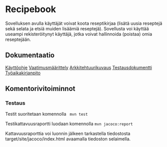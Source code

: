 # Recipebook

Sovelluksen avulla käyttäjät voivat koota reseptikirjaa (lisätä uusia reseptejä sekä selata ja etsiä muiden lisäämiä reseptejä). Sovellusta voi käyttää useampi rekisteröitynyt käyttäjä, jotka voivat hallinnoida (poistaa) omia reseptejään.

## Dokumentaatio
[Käyttöohje](https://github.com/afroseppo/ot-harjoitustyo/blob/master/dokumentaatio/kayttoohje.md)
[Vaatimusmäärittely](https://github.com/afroseppo/ot-harjoitustyo/blob/master/dokumentaatio/vaatimusmaarittely.md)
[Arkkitehtuurikuvaus](https://github.com/afroseppo/ot-harjoitustyo/blob/master/dokumentaatio/arkkitehtuuri.md)
[Testausdokumentti](https://github.com/afroseppo/ot-harjoitustyo/blob/master/dokumentaatio/testaus.md)
[Työaikakirjanpito](https://github.com/afroseppo/ot-harjoitustyo/blob/master/dokumentaatio/tuntikirjanpito.md)

## Komentorivitoiminnot

### Testaus
Testit suoritetaan komennolla
``` mvn test```

Testikattavuusraportti luodaan komennolla
```mvn jacoco:report```

Kattavuusraporttia voi luonnin jälkeen tarkastella tiedostosta target/site/jacoco/index.html avaamalla tiedoston selaimella.
